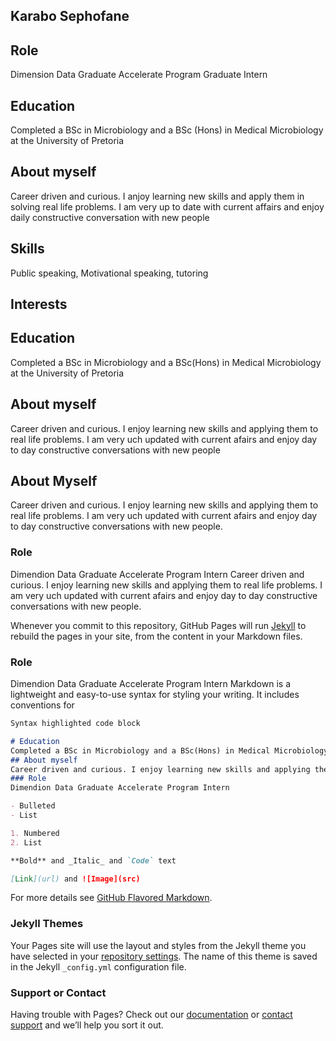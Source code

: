 ## Karabo Sephofane
## Role
Dimension Data Graduate Accelerate Program Graduate Intern
## Education
Completed a BSc in Microbiology and a BSc (Hons) in Medical Microbiology at the University of Pretoria
## About myself
Career driven and curious. I anjoy learning new skills and apply them in solving real life problems. I am very up to date with current affairs and enjoy daily constructive conversation with new people
## Skills
Public speaking, Motivational speaking, tutoring
## Interests

## Education
Completed a BSc in Microbiology and a BSc(Hons) in Medical Microbiology at the University of Pretoria
## About myself
Career driven and curious. I enjoy learning new skills and applying them to real life problems. I am very uch updated with current afairs and enjoy day to day constructive conversations with new people
## About Myself
Career driven and curious. I enjoy learning new skills and applying them to real life problems. I am very uch updated with current afairs and enjoy day to day constructive conversations with new people.


### Role
Dimendion Data Graduate Accelerate Program Intern
Career driven and curious. I enjoy learning new skills and applying them to real life problems. I am very uch updated with current afairs and enjoy day to day constructive conversations with new people.

Whenever you commit to this repository, GitHub Pages will run [Jekyll](https://jekyllrb.com/) to rebuild the pages in your site, from the content in your Markdown files.

### Role
Dimendion Data Graduate Accelerate Program Intern 
Markdown is a lightweight and easy-to-use syntax for styling your writing. It includes conventions for

```markdown
Syntax highlighted code block

# Education
Completed a BSc in Microbiology and a BSc(Hons) in Medical Microbiology at the University of Pretoria
## About myself
Career driven and curious. I enjoy learning new skills and applying them to real life problems. I am very uch updated with current afairs and enjoy day to day constructive conversations with new people.
### Role
Dimendion Data Graduate Accelerate Program Intern 

- Bulleted
- List

1. Numbered
2. List

**Bold** and _Italic_ and `Code` text

[Link](url) and ![Image](src)
```

For more details see [GitHub Flavored Markdown](https://guides.github.com/features/mastering-markdown/).

### Jekyll Themes

Your Pages site will use the layout and styles from the Jekyll theme you have selected in your [repository settings](https://github.com/KB-LAB/Lastattempt/settings). The name of this theme is saved in the Jekyll `_config.yml` configuration file.

### Support or Contact

Having trouble with Pages? Check out our [documentation](https://help.github.com/categories/github-pages-basics/) or [contact support](https://github.com/contact) and we’ll help you sort it out.

